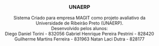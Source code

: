 <p align="center">

</p>

<h3 align="center">UNAERP</h3>

<p align="center">
  Sistema Criado para empresa MAGIT como projeto avaliativo da Universidade de Ribeirão Preto (UNAERP).
  <br>
  Desenvolvido pelos alunos:
  <br>
  Diego Daniel Torini - 832056
  Gabriel Henrique Pereira Pestrini - 828420
  Guilherme Martins Ferreira - 831963
  Natan Laci Dutra - 828177
  <br>
</p>